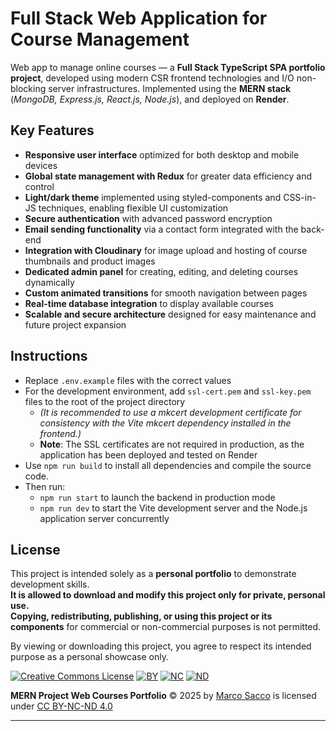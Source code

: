 # Full Stack Web Application for Course Management

Web app to manage online courses — a **Full Stack TypeScript SPA portfolio project**, developed using modern CSR frontend technologies and I/O non-blocking server infrastructures. Implemented using the **MERN stack** (_MongoDB, Express.js, React.js, Node.js_), and deployed on **Render**.

## Key Features

- **Responsive user interface** optimized for both desktop and mobile devices  
- **Global state management with Redux** for greater data efficiency and control  
- **Light/dark theme** implemented using styled-components and CSS-in-JS techniques, enabling flexible UI customization  
- **Secure authentication** with advanced password encryption  
- **Email sending functionality** via a contact form integrated with the back-end  
- **Integration with Cloudinary** for image upload and hosting of course thumbnails and product images  
- **Dedicated admin panel** for creating, editing, and deleting courses dynamically  
- **Custom animated transitions** for smooth navigation between pages  
- **Real-time database integration** to display available courses  
- **Scalable and secure architecture** designed for easy maintenance and future project expansion  

## Instructions

- Replace `.env.example` files with the correct values  
- For the development environment, add `ssl-cert.pem` and `ssl-key.pem` files to the root of the project directory  
  - _(It is recommended to use a mkcert development certificate for consistency with the Vite mkcert dependency installed in the frontend.)_  
  - **Note**: The SSL certificates are not required in production, as the application has been deployed and tested on Render  
- Use `npm run build` to install all dependencies and compile the source code. 
- Then run:
  - `npm run start` to launch the backend in production mode  
  - `npm run dev` to start the Vite development server and the Node.js application server concurrently 

## License

This project is intended solely as a **personal portfolio** to demonstrate development skills.  
**It is allowed to download and modify this project only for private, personal use.**  
**Copying, redistributing, publishing, or using this project or its components** for commercial or non-commercial purposes is not permitted.

By viewing or downloading this project, you agree to respect its intended purpose as a personal showcase only.

[![Creative Commons License](https://mirrors.creativecommons.org/presskit/icons/cc.svg)](https://creativecommons.org/licenses/by-nc-nd/4.0/)
[![BY](https://mirrors.creativecommons.org/presskit/icons/by.svg)](https://creativecommons.org/licenses/by-nc-nd/4.0/)
[![NC](https://mirrors.creativecommons.org/presskit/icons/nc.svg)](https://creativecommons.org/licenses/by-nc-nd/4.0/)
[![ND](https://mirrors.creativecommons.org/presskit/icons/nd.svg)](https://creativecommons.org/licenses/by-nc-nd/4.0/)

**MERN Project Web Courses Portfolio** © 2025 by [Marco Sacco](https://github.com/marco02Dev) is licensed under [CC BY-NC-ND 4.0](https://creativecommons.org/licenses/by-nc-nd/4.0/)

--- 
